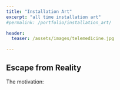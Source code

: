 ```yaml
---
title: "Installation Art"
excerpt: "all time installation art"
#permalink: /portfolio/installation_art/

header:
  teaser: /assets/images/telemedicine.jpg

---
```


## Escape from Reality

The motivation: 